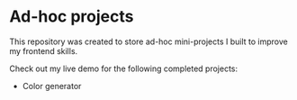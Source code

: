 # Ad-hoc projects
This repository was created to store ad-hoc mini-projects I built to improve my frontend skills.

Check out my live demo for the following completed projects:
- Color generator

